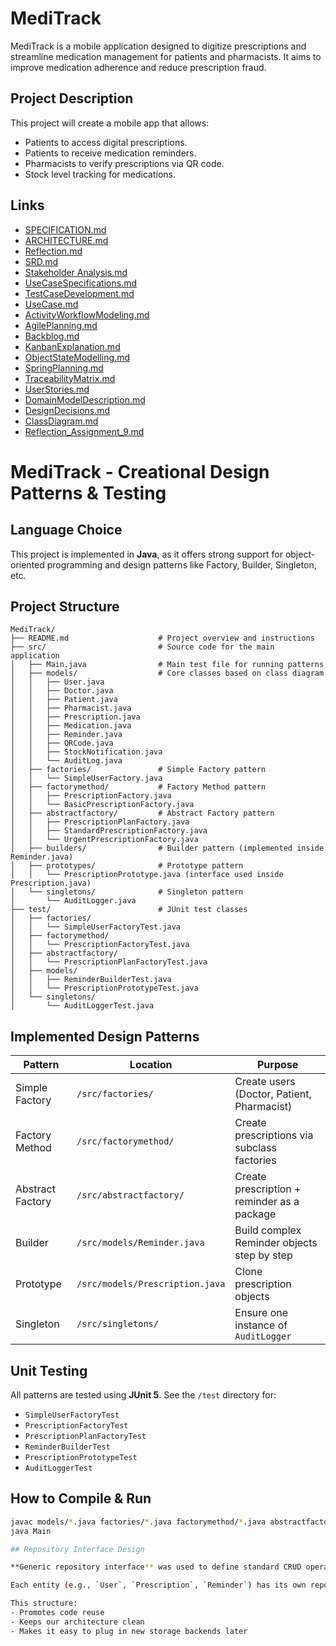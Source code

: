 # MediTrack

MediTrack is a mobile application designed to digitize prescriptions and streamline medication management for patients and pharmacists. It aims to improve medication adherence and reduce prescription fraud.

## Project Description

This project will create a mobile app that allows:

* Patients to access digital prescriptions.
* Patients to receive medication reminders.
* Pharmacists to verify prescriptions via QR code.
* Stock level tracking for medications.

## Links

* [SPECIFICATION.md](SPECIFICATION.md)
* [ARCHITECTURE.md](ARCHITECTURE.md)
* [Reflection.md](Reflection.md)
* [SRD.md](SRD.md)
* [Stakeholder Analysis.md](StakeholderAnalysis.md)
* [UseCaseSpecifications.md](UseCaseSpecifications.md)
* [TestCaseDevelopment.md](TestCaseDevelopment.md)
* [UseCase.md](UseCase.md)
* [ActivityWorkflowModeling.md](ActivityWorkflowModeling.md)
* [AgilePlanning.md](AgilePlanning.md)
* [Backblog.md](Backblog.md)
* [KanbanExplanation.md](KanbanExplanation.md)
* [ObjectStateModelling.md](ObjectStateModelling.md)
* [SpringPlanning.md](SpringPlanning.md)
* [TraceabilityMatrix.md](TraceabilityMatrix.md)
* [UserStories.md](UserStories.md)
* [DomainModelDescription.md](DomainModelDescription.md)
* [DesignDecisions.md](DesignDecisions.md)
* [ClassDiagram.md](ClassDiagram.md)
* [Reflection_Assignment_9.md](Reflection_Assignment_9.md)
  

# MediTrack - Creational Design Patterns & Testing

## Language Choice
This project is implemented in **Java**, as it offers strong support for object-oriented programming and design patterns like Factory, Builder, Singleton, etc.

## Project Structure

```plaintext
MediTrack/
├── README.md                    # Project overview and instructions
├── src/                         # Source code for the main application
│   ├── Main.java                # Main test file for running patterns
│   ├── models/                  # Core classes based on class diagram
│   │   ├── User.java
│   │   ├── Doctor.java
│   │   ├── Patient.java
│   │   ├── Pharmacist.java
│   │   ├── Prescription.java
│   │   ├── Medication.java
│   │   ├── Reminder.java
│   │   ├── QRCode.java
│   │   ├── StockNotification.java
│   │   └── AuditLog.java
│   ├── factories/               # Simple Factory pattern
│   │   └── SimpleUserFactory.java
│   ├── factorymethod/           # Factory Method pattern
│   │   ├── PrescriptionFactory.java
│   │   └── BasicPrescriptionFactory.java
│   ├── abstractfactory/         # Abstract Factory pattern
│   │   ├── PrescriptionPlanFactory.java
│   │   ├── StandardPrescriptionFactory.java
│   │   └── UrgentPrescriptionFactory.java
│   ├── builders/                # Builder pattern (implemented inside Reminder.java)
│   ├── prototypes/              # Prototype pattern
│   │   └── PrescriptionPrototype.java (interface used inside Prescription.java)
│   └── singletons/              # Singleton pattern
│       └── AuditLogger.java
├── test/                        # JUnit test classes
│   ├── factories/
│   │   └── SimpleUserFactoryTest.java
│   ├── factorymethod/
│   │   └── PrescriptionFactoryTest.java
│   ├── abstractfactory/
│   │   └── PrescriptionPlanFactoryTest.java
│   ├── models/
│   │   ├── ReminderBuilderTest.java
│   │   └── PrescriptionPrototypeTest.java
│   └── singletons/
│       └── AuditLoggerTest.java
```

## Implemented Design Patterns

| Pattern           | Location                    | Purpose                                        |
|-------------------|-----------------------------|------------------------------------------------|
| Simple Factory    | `/src/factories/`           | Create users (Doctor, Patient, Pharmacist)    |
| Factory Method    | `/src/factorymethod/`       | Create prescriptions via subclass factories   |
| Abstract Factory  | `/src/abstractfactory/`     | Create prescription + reminder as a package   |
| Builder           | `/src/models/Reminder.java` | Build complex Reminder objects step by step   |
| Prototype         | `/src/models/Prescription.java` | Clone prescription objects                 |
| Singleton         | `/src/singletons/`          | Ensure one instance of `AuditLogger`          |

## Unit Testing

All patterns are tested using **JUnit 5**. See the `/test` directory for:

- `SimpleUserFactoryTest`
- `PrescriptionFactoryTest`
- `PrescriptionPlanFactoryTest`
- `ReminderBuilderTest`
- `PrescriptionPrototypeTest`
- `AuditLoggerTest`

## How to Compile & Run 

```bash
javac models/*.java factories/*.java factorymethod/*.java abstractfactory/*.java singletons/*.java prototypes/*.java Main.java
java Main

## Repository Interface Design

**Generic repository interface** was used to define standard CRUD operations for all domain entities. This avoids repetitive code across entity-specific repositories.

Each entity (e.g., `User`, `Prescription`, `Reminder`) has its own repository interface that extends the generic `Repository<T, ID>`.

This structure:
- Promotes code reuse
- Keeps our architecture clean
- Makes it easy to plug in new storage backends later

